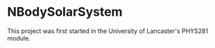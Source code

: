 # NBodySolarSystem

This project was first started in the University of Lancaster's PHYS281 module.
